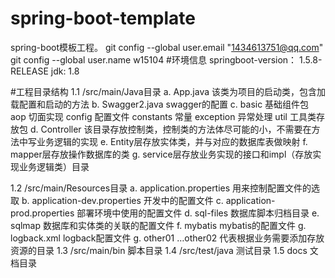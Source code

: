 # spring-boot-template
spring-boot模板工程。
git config --global user.email "1434613751@qq.com"
git config --global user.name w15104
#环境信息
springboot-version： 1.5.8-RELEASE
jdk: 1.8

#工程目录结构
1.1	/src/main/Java目录
a.	App.java 该类为项目的启动类，包含加载配置和启动的方法
b.  Swagger2.java swagger的配置
c.  basic 基础组件包
       aop 切面实现
       config 配置文件
       constants 常量
       exception 异常处理
       util 工具类存放包
d.	Controller 该目录存放控制类，控制类的方法体尽可能的小，不需要在方法中写业务逻辑的实现
e.	Entity层存放实体类，并与对应的数据库表做映射
f.	mapper层存放操作数据库的类
g.	service层存放业务实现的接口和impl（存放实现业务逻辑类）目录

1.2	/src/main/Resources目录
a.	application.properties 用来控制配置文件的选取
b.	application-dev.properties  开发中的配置文件
c.	application-prod.properties  部署环境中使用的配置文件
d.	sql-files 数据库脚本归档目录
e.  sqlmap 数据库和实体类的关联的配置文件 
f.  mybatis mybatis的配置文件
g.  logback.xml logback配置文件
g.	other01 …other02 代表根据业务需要添加存放资源的目录
1.3	/src/main/bin 脚本目录
1.4 /src/test/java 测试目录
1.5 docs 文档目录

